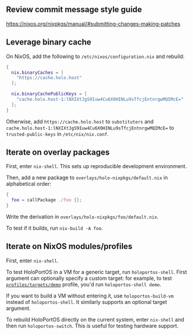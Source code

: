 ## Review commit message style guide

https://nixos.org/nixpkgs/manual/#submitting-changes-making-patches

## Leverage binary cache

On NixOS, add the following to `/etc/nixos/configuration.nix` and rebuild:

```nix
{
  nix.binaryCaches = [
    "https://cache.holo.host"
  ];

  nix.binaryCachePublicKeys = [
    "cache.holo.host-1:lNXIXtJgS9Iuw4Cu6X0HINLu9sTfcjEntnrgwMQIMcE="
  ];
}
```

Otherwise, add `https://cache.holo.host` to `substituters` and
`cache.holo.host-1:lNXIXtJgS9Iuw4Cu6X0HINLu9sTfcjEntnrgwMQIMcE=` to
`trusted-public-keys` in `/etc/nix/nix.conf`.

## Iterate on overlay packages

First, enter `nix-shell`. This sets up reproducible development environment.

Then, add a new package to `overlays/holo-nixpkgs/default.nix` in alphabetical order:

```nix
{
  foo = callPackage ./foo {};
}
```

Write the derivation in `overlays/holo-nixpkgs/foo/default.nix`.

To test if it builds, run `nix-build -A foo`.

## Iterate on NixOS modules/profiles

First, enter `nix-shell`.

To test HoloPortOS in a VM for a generic target, run `holoportos-shell`. First
argument can optionally specify a custom target: for example, to test
[`profiles/targets/demo`](profiles/targets/demo/default.nix) profile, you'd run
`holoportos-shell demo`.

If you want to build a VM without entering it, use `holoportos-build-vm`
instead of `holoportos-shell`. It similarly supports an optional target
argument.

To rebuild HoloPortOS directly on the current system, enter `nix-shell` and
then run `holoportos-switch`. This is useful for testing hardware support.

